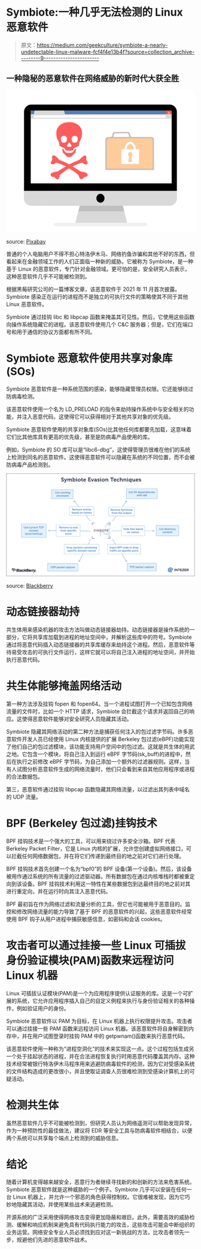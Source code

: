 # Symbiote:一种几乎无法检测的 Linux 恶意软件

> 原文：<https://medium.com/geekculture/symbiote-a-nearly-undetectable-linux-malware-fcf4f4e13b4f?source=collection_archive---------9----------------------->

## 一种隐秘的恶意软件在网络威胁的新时代大获全胜

![](img/91b1e266f1c9bc8206c484beb45b85c7.png)

source: [Pixabay](http://pixabay.com)

普通的个人电脑用户不得不担心特洛伊木马、网络钓鱼诈骗和其他不好的东西，但看起来在金融领域工作的人们正面临一种新的威胁。它被称为 Symbiote，是一种基于 Linux 的恶意软件，专门针对金融领域。更可怕的是，安全研究人员表示，这种恶意软件几乎不可能被检测到。

根据黑莓研究公司的一篇博客文章，该恶意软件于 2021 年 11 月首次披露。Symbiote 感染正在运行的进程而不是独立的可执行文件的策略使其不同于其他 Linux 恶意软件。

Symbiote 通过挂钩 libc 和 libpcap 函数来掩盖其可见性。然后，它使用这些函数向操作系统隐藏它的进程。该恶意软件使用几个 C&C 服务器；但是，它们在端口号和用于通信的协议方面都有所不同。

# Symbiote 恶意软件使用共享对象库(SOs)

Symbiote 恶意软件是一种系统范围的感染，能够隐藏管理员权限。它还能够绕过防病毒检测。

该恶意软件使用一个名为 LD_PRELOAD 的指令来劫持操作系统中与安全相关的功能，并注入恶意代码，这使得它可以获得相对于其他共享对象的优先级。

Symbiote 恶意软件使用的共享对象库(SOs)比其他任何库都要先加载，这意味着它们比其他库具有更高的优先级，甚至是防病毒产品使用的库。

例如，Symbiote 的 SO 库可以是“libc6-dbg”，这使得管理员很难在他们的系统上检测到同名的恶意软件。这使得恶意软件可以隐藏在系统的不同位置，而不会被防病毒产品检测到。

![](img/dec6ed928ee1fe1c4baff0f820d68330.png)

source: [Blackberry](https://blogs.blackberry.com/en/2022/06/symbiote-a-new-nearly-impossible-to-detect-linux-threat)

# 动态链接器劫持

共生体用来感染机器的攻击方法叫做动态链接器劫持。动态链接器是操作系统的一部分，它将共享库加载到进程的地址空间中，并解析这些库中的符号。Symbiote 通过将恶意代码插入动态链接器的共享库缓存来劫持这个进程。然后，恶意软件等待易受攻击的可执行文件运行，这样它就可以将自己注入进程的地址空间，并开始执行恶意代码。

# 共生体能够掩盖网络活动

第一种方法涉及挂钩 fopen 和 fopen64。当一个进程试图打开一个已知包含网络流量的文件时，比如一个 HTTP 请求，Symbiote 会拦截这个请求并返回自己的响应。这使得恶意软件能够对安全研究人员隐藏其活动。

Symbiote 隐藏其网络活动的第二种方法是捕获任何注入的包过滤字节码。许多恶意软件开发人员已经使用 Linux 内核提供的扩展 Berkeley 包过滤(eBPF)功能实现了他们自己的包过滤模块，该功能支持用户空间中的包过滤。这就是共生体的用武之地。它包含一个模块，将自己注入到运行 eBPF 字节码(sk_buff)的进程中，然后在执行之前修改 eBPF 字节码，为自己添加一个额外的过滤器规则。这样，当有人试图分析恶意软件生成的网络流量时，他们只会看到来自其他应用程序或进程的合法数据包。

第三，恶意软件通过挂钩 libpcap 函数隐藏其网络流量，以过滤出其列表中域名的 UDP 流量。

# BPF (Berkeley 包过滤)挂钩技术

BPF 挂钩技术是一个强大的工具，可以用来绕过许多安全沙箱。BPF 代表 Berkeley Packet Filter，它是 Linux 内核的扩展，允许您创建虚拟网络接口，可以拦截任何网络数据包，并在将它们传递到最终目的地之前对它们进行处理。

BPF 挂钩技术首先创建一个名为“bpf0”的 BPF 设备(第一个设备)。然后，该设备被用作通过系统的所有流量的过滤驱动器。所有数据包在通过内核堆栈时都被重定向到该设备。BPF 挂钩技术利用这一特性在某些数据包到达最终目的地之前对其进行重定向，并在运行时向其注入恶意代码。

BPF 最初旨在作为网络过滤和流量分析的工具，但它也可能被用于恶意目的。监控和修改网络流量的能力导致了基于 BPF 的恶意软件的兴起，这些恶意软件经常使用 BPF 钩子从用户进程中捕获敏感信息，如密码和会话 cookies。

# 攻击者可以通过挂接一些 Linux 可插拔身份验证模块(PAM)函数来远程访问 Linux 机器

Linux 可插拔认证模块(PAM)是一个为应用程序提供认证服务的库。这是一个可扩展的系统，它允许应用程序插入自己的自定义例程来执行与身份验证相关的各种操作，例如验证用户的身份。

Symbiote 恶意软件以 PAM 为目标，在 Linux 机器上执行权限提升攻击。攻击者可以通过挂接一些 PAM 函数来远程访问 Linux 机器。该恶意软件将自身解密到内存中，并在用户试图登录时挂钩 PAM 中的 getpwnam()函数来执行恶意代码。

该恶意软件使用一种称为“进程空洞化”的技术来实现这一点。这个过程包括生成另一个处于挂起状态的进程，并在合法进程恢复执行时用恶意代码覆盖其内存。这种技术经常被银行特洛伊木马程序用来逃避防病毒软件的检测，因为它对受感染系统的文件结构造成的更改很小，并且使取证调查人员很难检测到受感染计算机上的可疑活动。

# 检测共生体

虽然恶意软件几乎不可能被检测到，但研究人员认为网络遥测可以帮助发现异常，作为一种预防性的最佳做法，建议将 EDR 等安全工具与防病毒软件相结合，以便两个系统可以共享每个端点上检测到的威胁信息。

# 结论

随着计算机变得越来越安全，恶意行为者继续寻找新的和创新的方法来危害系统。Symbiote 恶意软件就是这种威胁的一个例子。Symbiote 几乎可以安装在任何一台 Linux 机器上，并允许一个邪恶的角色获得控制权。它很难被发现，因为它巧妙地隐藏其活动，并使用某些战术来逃避检测。

开源系统的广泛采用使得网络攻击变得更加隐蔽和艰巨。此外，需要高效的威胁检测、缓解和响应机制来避免具有代码执行能力的攻击，这些攻击可能会中断组织的业务运营。网络安全专业人员必须找到应对这一新挑战的方法，比攻击者领先一步，规避他们先进的恶意软件战术。